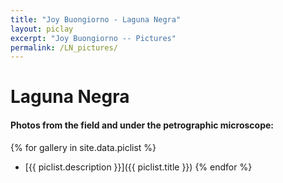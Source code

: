 ```yaml
---
title: "Joy Buongiorno - Laguna Negra"
layout: piclay
excerpt: "Joy Buongiorno -- Pictures"
permalink: /LN_pictures/
---
```


# Laguna Negra

#### Photos from the field and under the petrographic microscope:

{% for gallery in site.data.piclist %}
- [{{ piclist.description }}]({{ piclist.title }})
{% endfor %}